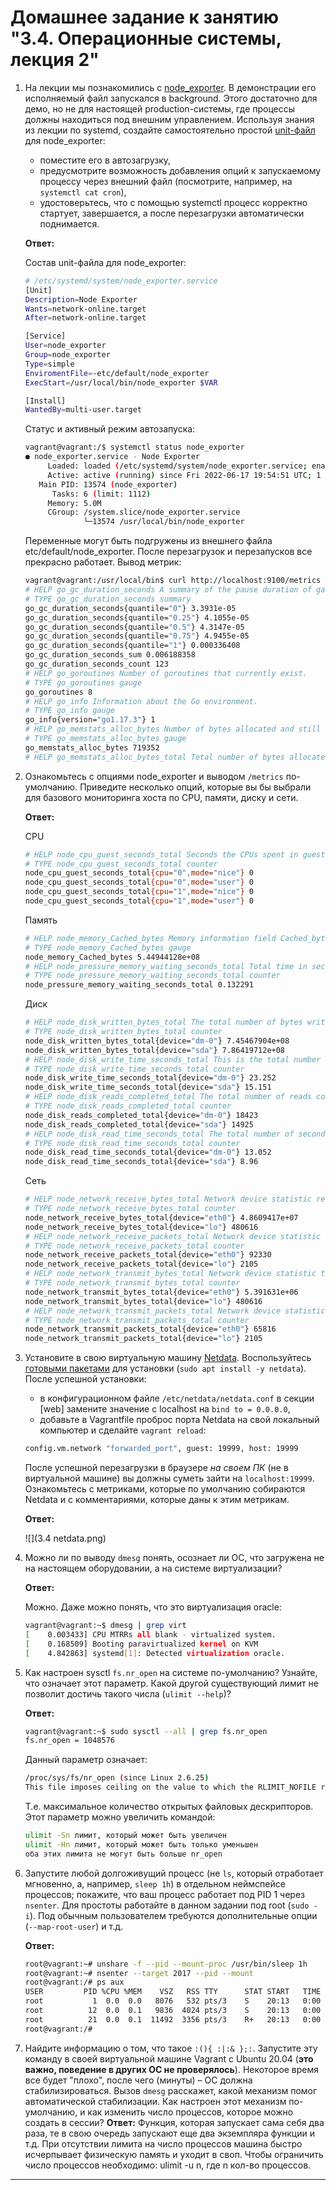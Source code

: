 # Домашнее задание к занятию "3.4. Операционные системы, лекция 2"

1. На лекции мы познакомились с [node_exporter](https://github.com/prometheus/node_exporter/releases). В демонстрации его исполняемый файл запускался в background. Этого достаточно для демо, но не для настоящей production-системы, где процессы должны находиться под внешним управлением. Используя знания из лекции по systemd, создайте самостоятельно простой [unit-файл](https://www.freedesktop.org/software/systemd/man/systemd.service.html) для node_exporter:

    * поместите его в автозагрузку,
    * предусмотрите возможность добавления опций к запускаемому процессу через внешний файл (посмотрите, например, на `systemctl cat cron`),
    * удостоверьтесь, что с помощью systemctl процесс корректно стартует, завершается, а после перезагрузки автоматически поднимается.

    **Ответ:**

    Состав unit-файла для node_exporter:

    ```bash
    # /etc/systemd/system/node_exporter.service
    [Unit]
    Description=Node Exporter
    Wants=network-online.target
    After=network-online.target
    
    [Service]
    User=node_exporter
    Group=node_exporter
    Type=simple
    EnviromentFile=-etc/default/node_exporter
    ExecStart=/usr/local/bin/node_exporter $VAR
    
    [Install]
    WantedBy=multi-user.target
    ```

    Статус и активный режим автозапуска:

    ```bash
    vagrant@vagrant:/$ systemctl status node_exporter
    ● node_exporter.service - Node Exporter
         Loaded: loaded (/etc/systemd/system/node_exporter.service; enabled; vendor preset: enabled)
         Active: active (running) since Fri 2022-06-17 19:54:51 UTC; 1 day 23h ago
       Main PID: 13574 (node_exporter)
          Tasks: 6 (limit: 1112)
         Memory: 5.0M
         CGroup: /system.slice/node_exporter.service
                 └─13574 /usr/local/bin/node_exporter
    
    ```

    Переменные могут быть подгружены из внешнего файла etc/default/node_exporter. После перезагрузок и перезапусков все прекрасно работает. Вывод метрик:

    ```bash
    vagrant@vagrant:/usr/local/bin$ curl http://localhost:9100/metrics
    # HELP go_gc_duration_seconds A summary of the pause duration of garbage collection cycles.
    # TYPE go_gc_duration_seconds summary
    go_gc_duration_seconds{quantile="0"} 3.3931e-05
    go_gc_duration_seconds{quantile="0.25"} 4.1055e-05
    go_gc_duration_seconds{quantile="0.5"} 4.3147e-05
    go_gc_duration_seconds{quantile="0.75"} 4.9455e-05
    go_gc_duration_seconds{quantile="1"} 0.000336408
    go_gc_duration_seconds_sum 0.006188358
    go_gc_duration_seconds_count 123
    # HELP go_goroutines Number of goroutines that currently exist.
    # TYPE go_goroutines gauge
    go_goroutines 8
    # HELP go_info Information about the Go environment.
    # TYPE go_info gauge
    go_info{version="go1.17.3"} 1
    # HELP go_memstats_alloc_bytes Number of bytes allocated and still in use.
    # TYPE go_memstats_alloc_bytes gauge
    go_memstats_alloc_bytes 719352
    # HELP go_memstats_alloc_bytes_total Total number of bytes allocated, eve
    ```

2. Ознакомьтесь с опциями node_exporter и выводом `/metrics` по-умолчанию. Приведите несколько опций, которые вы бы выбрали для базового мониторинга хоста по CPU, памяти, диску и сети.

    **Ответ:**

    CPU

    ```bash
    # HELP node_cpu_guest_seconds_total Seconds the CPUs spent in guests (VMs) for each mode.
    # TYPE node_cpu_guest_seconds_total counter
    node_cpu_guest_seconds_total{cpu="0",mode="nice"} 0
    node_cpu_guest_seconds_total{cpu="0",mode="user"} 0
    node_cpu_guest_seconds_total{cpu="1",mode="nice"} 0
    node_cpu_guest_seconds_total{cpu="1",mode="user"} 0
    
    ```

    Память

    ```bash
    # HELP node_memory_Cached_bytes Memory information field Cached_bytes.
    # TYPE node_memory_Cached_bytes gauge
    node_memory_Cached_bytes 5.44944128e+08
    # HELP node_pressure_memory_waiting_seconds_total Total time in seconds that processes have waited for memory
    # TYPE node_pressure_memory_waiting_seconds_total counter
    node_pressure_memory_waiting_seconds_total 0.132291
    
    ```

    Диск

    ```bash
    # HELP node_disk_written_bytes_total The total number of bytes written successfully.
    # TYPE node_disk_written_bytes_total counter
    node_disk_written_bytes_total{device="dm-0"} 7.45467904e+08
    node_disk_written_bytes_total{device="sda"} 7.86419712e+08
    # HELP node_disk_write_time_seconds_total This is the total number of seconds spent by all writes.
    # TYPE node_disk_write_time_seconds_total counter
    node_disk_write_time_seconds_total{device="dm-0"} 23.252
    node_disk_write_time_seconds_total{device="sda"} 15.151
    # HELP node_disk_reads_completed_total The total number of reads completed successfully.
    # TYPE node_disk_reads_completed_total counter
    node_disk_reads_completed_total{device="dm-0"} 18423
    node_disk_reads_completed_total{device="sda"} 14925
    # HELP node_disk_read_time_seconds_total The total number of seconds spent by all reads.
    # TYPE node_disk_read_time_seconds_total counter
    node_disk_read_time_seconds_total{device="dm-0"} 13.052
    node_disk_read_time_seconds_total{device="sda"} 8.96
    
    ```

    Сеть

    ```bash
    # HELP node_network_receive_bytes_total Network device statistic receive_bytes.
    # TYPE node_network_receive_bytes_total counter
    node_network_receive_bytes_total{device="eth0"} 4.8609417e+07
    node_network_receive_bytes_total{device="lo"} 480616
    # HELP node_network_receive_packets_total Network device statistic receive_packets.
    # TYPE node_network_receive_packets_total counter
    node_network_receive_packets_total{device="eth0"} 92330
    node_network_receive_packets_total{device="lo"} 2105
    # HELP node_network_transmit_bytes_total Network device statistic transmit_bytes.
    # TYPE node_network_transmit_bytes_total counter
    node_network_transmit_bytes_total{device="eth0"} 5.391631e+06
    node_network_transmit_bytes_total{device="lo"} 480616
    # HELP node_network_transmit_packets_total Network device statistic transmit_packets.
    # TYPE node_network_transmit_packets_total counter
    node_network_transmit_packets_total{device="eth0"} 65816
    node_network_transmit_packets_total{device="lo"} 2105
    
    ```

    

3. Установите в свою виртуальную машину [Netdata](https://github.com/netdata/netdata). Воспользуйтесь [готовыми пакетами](https://packagecloud.io/netdata/netdata/install) для установки (`sudo apt install -y netdata`). После успешной установки:
    * в конфигурационном файле `/etc/netdata/netdata.conf` в секции [web] замените значение с localhost на `bind to = 0.0.0.0`,
    * добавьте в Vagrantfile проброс порта Netdata на свой локальный компьютер и сделайте `vagrant reload`:

    ```bash
    config.vm.network "forwarded_port", guest: 19999, host: 19999
    ```

    После успешной перезагрузки в браузере *на своем ПК* (не в виртуальной машине) вы должны суметь зайти на `localhost:19999`. Ознакомьтесь с метриками, которые по умолчанию собираются Netdata и с комментариями, которые даны к этим метрикам.

    **Ответ:**

    ![](3.4 netdata.png)

4. Можно ли по выводу `dmesg` понять, осознает ли ОС, что загружена не на настоящем оборудовании, а на системе виртуализации?

    **Ответ:**

    Можно. Даже можно понять, что это виртуализация oracle:

    ```bash
    vagrant@vagrant:~$ dmesg | grep virt
    [    0.003433] CPU MTRRs all blank - virtualized system.
    [    0.168509] Booting paravirtualized kernel on KVM
    [    4.842863] systemd[1]: Detected virtualization oracle.
    ```

    

5. Как настроен sysctl `fs.nr_open` на системе по-умолчанию? Узнайте, что означает этот параметр. Какой другой существующий лимит не позволит достичь такого числа (`ulimit --help`)?

   **Ответ:**

   ```bash
   vagrant@vagrant:~$ sudo sysctl --all | grep fs.nr_open
   fs.nr_open = 1048576
   ```

   Данный параметр означает:

   ```bash
   /proc/sys/fs/nr_open (since Linux 2.6.25)
   This file imposes ceiling on the value to which the RLIMIT_NOFILE resource limit can be raised (see getrlimit(2)).  This ceiling is enforced for both unprivileged and privileged process.  The default  value  in  this  file  is  1048576.   (Before  Linux  2.6.25,  the  ceiling  for RLIMIT_NOFILE was hard-coded to the same value.)
   ```

   Т.е. максимальное количество открытых файловых дескрипторов. Этот параметр можно увеличить командой:

   ```bash
   ulimit -Sn лимит, который может быть увеличен
   ulimit -Hn лимит, который может быть только уменьшен
   оба этих лимита не могут быть больше nr_open
   ```

6. Запустите любой долгоживущий процесс (не `ls`, который отработает мгновенно, а, например, `sleep 1h`) в отдельном неймспейсе процессов; покажите, что ваш процесс работает под PID 1 через `nsenter`. Для простоты работайте в данном задании под root (`sudo -i`). Под обычным пользователем требуются дополнительные опции (`--map-root-user`) и т.д.

    **Ответ:**
    ```bash
    root@vagrant:~# unshare -f --pid --mount-proc /usr/bin/sleep 1h
    root@vagrant:~# nsenter --target 2017 --pid --mount
    root@vagrant:/# ps aux
    USER         PID %CPU %MEM    VSZ   RSS TTY      STAT START   TIME COMMAND
    root           1  0.0  0.0   8076   532 pts/3    S    20:13   0:00 /usr/bin/sleep 1h
    root          12  0.0  0.1   9836  4024 pts/3    S    20:13   0:00 -bash
    root          21  0.0  0.1  11492  3356 pts/3    R+   20:13   0:00 ps aux
    root@vagrant:/#
    
    ```

7. Найдите информацию о том, что такое `:(){ :|:& };:`. Запустите эту команду в своей виртуальной машине Vagrant с Ubuntu 20.04 (**это важно, поведение в других ОС не проверялось**). Некоторое время все будет "плохо", после чего (минуты) – ОС должна стабилизироваться. Вызов `dmesg` расскажет, какой механизм помог автоматической стабилизации. Как настроен этот механизм по-умолчанию, и как изменить число процессов, которое можно создать в сессии?
    **Ответ:**
    Функция, которая запускает сама себя два раза, те в свою очередь запускают еще два экземпляра функции и т.д. При отсутствии лимита на число процессов машина быстро исчерпывает физическую память и уходит в своп. Чтобы ограничить число процессов необходимо: ulimit -u n, где n кол-во процессов.

---
